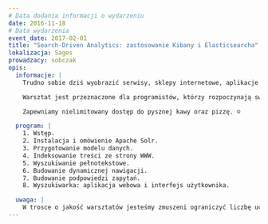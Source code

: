 ```yaml
---
# Data dodania informacji o wydarzeniu
date: 2016-11-18
# Data wydarzenia
event_date: 2017-02-01
title: "Search-Driven Analytics: zastosowanie Kibany i Elasticsearcha"
lokalizacja: Sages
prowadzacy: sobczak
opis:
  informacje: |
    Trudno sobie dziś wyobrazić serwisy, sklepy internetowe, aplikacje mobilne, czy korporacyjne, wewnętrzne narzędzia bez wyszukiwarek pełnotekstowych. Szybki i skuteczny dostęp do informacji to podstawa w dzisiejszym świecie i biznesie. Celem warsztatu jest zapoznanie się z podstawami budowania aplikacji wyszukującej na bazie popularnego silnika Apache Solr. Wynikiem jednodniowego kursu będzie prosta wyszukiwarka umożliwiająca pełnotekstowe wyszukiwanie w języku polskim, wyposażona w takie funkcjonalności jak dynamiczna nawigacja, czy podpowiedzi.

    Warsztat jest przeznaczone dla programistów, którzy rozpoczynają swoją przygodę z wyszukiwaniem. Jedynym wymaganiem jest zainstalowana najnowsza wersja Javy.

    Zapewniamy nielimitowany dostęp do pysznej kawy oraz pizzę. ☺

  program: |
    1. Wstęp.
    2. Instalacja i omówienie Apache Solr.
    3. Przygotowanie modelu danych.
    4. Indeksowanie treści ze strony WWW.
    5. Wyszukiwanie pełnotekstowe.
    6. Budowanie dynamicznej nawigacji.
    7. Budowanie podpowiedzi zapytań.
    8. Wyszukiwarka: aplikacja webowa i interfejs użytkownika.

  uwaga: |
    W trosce o jakość warsztatów jesteśmy zmuszeni ograniczyć liczbę uczestników. <strong>Kwalifikacja odbywa się na podstawie odpowiedzi udzielonych w formularzu zgłoszeniowym oraz - w dalszym kroku - kolejności zgłoszeń.</strong> Potwierdzenie udziału w warsztatach wraz z instrukcją przygotowania środowiska otrzymasz najpóźniej na 7 dni przed planowaną datą wydarzenia.
---
```


